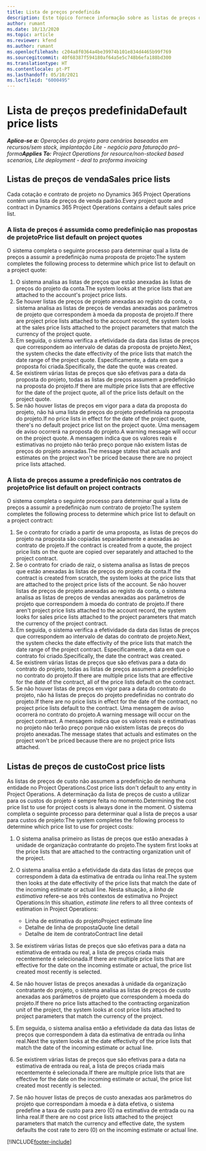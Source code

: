 ```yaml
---
title: Lista de preços predefinida
description: Este tópico fornece informação sobre as listas de preços de custos e vendas predefinidas no Project Operations.
author: rumant
ms.date: 10/13/2020
ms.topic: article
ms.reviewer: kfend
ms.author: rumant
ms.openlocfilehash: c204a8f0364a4be39974b101e834d4465b99f769
ms.sourcegitcommit: 40f68387f594180af64a5e5c748b6efa188bd300
ms.translationtype: HT
ms.contentlocale: pt-PT
ms.lasthandoff: 05/10/2021
ms.locfileid: "6000495"
---
```

# <a name="default-price-lists"></a><span data-ttu-id="6fdb4-103">Lista de preços predefinida</span><span class="sxs-lookup"><span data-stu-id="6fdb4-103">Default price lists</span></span>

<span data-ttu-id="6fdb4-104">_**Aplica-se a:** Operações do projeto para cenários baseados em recursos/sem stock, implantação Lite - negócio para faturação pró-forma_</span><span class="sxs-lookup"><span data-stu-id="6fdb4-104">_**Applies To:** Project Operations for resource/non-stocked based scenarios, Lite deployment - deal to proforma invoicing_</span></span>

## <a name="sales-price-lists"></a><span data-ttu-id="6fdb4-105">Listas de preços de venda</span><span class="sxs-lookup"><span data-stu-id="6fdb4-105">Sales price lists</span></span>

<span data-ttu-id="6fdb4-106">Cada cotação e contrato de projeto no Dynamics 365 Project Operations contém uma lista de preços de venda padrão.</span><span class="sxs-lookup"><span data-stu-id="6fdb4-106">Every project quote and contract in Dynamics 365 Project Operations contains a default sales price list.</span></span> 

### <a name="price-list-default-on-project-quotes"></a><span data-ttu-id="6fdb4-107">A lista de preços é assumida como predefinição nas propostas de projeto</span><span class="sxs-lookup"><span data-stu-id="6fdb4-107">Price list default on project quotes</span></span>
<span data-ttu-id="6fdb4-108">O sistema completa o seguinte processo para determinar qual a lista de preços a assumir a predefinição numa proposta de projeto:</span><span class="sxs-lookup"><span data-stu-id="6fdb4-108">The system completes the following process to determine which price list to default on a project quote:</span></span>

1. <span data-ttu-id="6fdb4-109">O sistema analisa as listas de preços que estão anexadas às listas de preços do projeto da conta.</span><span class="sxs-lookup"><span data-stu-id="6fdb4-109">The system looks at the price lists that are attached to the account's project price lists.</span></span> 
2. <span data-ttu-id="6fdb4-110">Se houver listas de preços de projeto anexadas ao registo da conta, o sistema analisa as listas de preços de vendas anexadas aos parâmetros de projeto que correspondem à moeda da proposta de projeto.</span><span class="sxs-lookup"><span data-stu-id="6fdb4-110">If there are project price lists attached to the account record, the system looks at the sales price lists attached to the project parameters that match the currency of the project quote.</span></span>
3. <span data-ttu-id="6fdb4-111">Em seguida, o sistema verifica a efetividade da data das listas de preços que correspondem ao intervalo de datas da proposta de projeto.</span><span class="sxs-lookup"><span data-stu-id="6fdb4-111">Next, the system checks the date effectivity of the price lists that match the date range of the project quote.</span></span> <span data-ttu-id="6fdb4-112">Especificamente, a data em que a proposta foi criada.</span><span class="sxs-lookup"><span data-stu-id="6fdb4-112">Specifically, the date the quote was created.</span></span>
4. <span data-ttu-id="6fdb4-113">Se existirem várias listas de preços que são efetivas para a data da proposta do projeto, todas as listas de preços assumem a predefinição na proposta do projeto.</span><span class="sxs-lookup"><span data-stu-id="6fdb4-113">If there are multiple price lists that are effective for the date of the project quote, all of the price lists default on the project quote.</span></span>
5. <span data-ttu-id="6fdb4-114">Se não houver listas de preços em vigor para a data da proposta do projeto, não há uma lista de preços do projeto predefinida na proposta do projeto.</span><span class="sxs-lookup"><span data-stu-id="6fdb4-114">If no price lists in effect for the date of the project quote, there's no default project price list on the project quote.</span></span> <span data-ttu-id="6fdb4-115">Uma mensagem de aviso ocorrerá na proposta do projeto.</span><span class="sxs-lookup"><span data-stu-id="6fdb4-115">A warning message will occur on the project quote.</span></span> <span data-ttu-id="6fdb4-116">A mensagem indica que os valores reais e estimativas no projeto não terão preço porque não existem listas de preços do projeto anexadas.</span><span class="sxs-lookup"><span data-stu-id="6fdb4-116">The message states that actuals and estimates on the project won't be priced because there are no project price lists attached.</span></span>

### <a name="price-list-default-on-project-contracts"></a><span data-ttu-id="6fdb4-117">A lista de preços assume a predefinição nos contratos de projeto</span><span class="sxs-lookup"><span data-stu-id="6fdb4-117">Price list default on project contracts</span></span> 
<span data-ttu-id="6fdb4-118">O sistema completa o seguinte processo para determinar qual a lista de preços a assumir a predefinição num contrato de projeto:</span><span class="sxs-lookup"><span data-stu-id="6fdb4-118">The system completes the following process to determine which price list to default on a project contract:</span></span>

1. <span data-ttu-id="6fdb4-119">Se o contrato for criado a partir de uma proposta, as listas de preços do projeto na proposta são copiadas separadamente e anexadas ao contrato de projeto.</span><span class="sxs-lookup"><span data-stu-id="6fdb4-119">If the contract is created from a quote, the project price lists on the quote are copied over separately and attached to the project contract.</span></span>
2. <span data-ttu-id="6fdb4-120">Se o contrato for criado de raiz, o sistema analisa as listas de preços que estão anexadas às listas de preços do projeto da conta.</span><span class="sxs-lookup"><span data-stu-id="6fdb4-120">If the contract is created from scratch, the system looks at the price lists that are attached to the project price lists of the account.</span></span> <span data-ttu-id="6fdb4-121">Se não houver listas de preços de projeto anexadas ao registo da conta, o sistema analisa as listas de preços de vendas anexadas aos parâmetros de projeto que correspondem à moeda do contrato de projeto.</span><span class="sxs-lookup"><span data-stu-id="6fdb4-121">If there aren't project price lists attached to the account record, the system looks for sales price lists attached to the project parameters that match the currency of the project contract.</span></span>
4. <span data-ttu-id="6fdb4-122">Em seguida, o sistema verifica a efetividade da data das listas de preços que correspondem ao intervalo de datas do contrato de projeto.</span><span class="sxs-lookup"><span data-stu-id="6fdb4-122">Next, the system checks the date effectivity of the price lists that match the date range of the project contract.</span></span> <span data-ttu-id="6fdb4-123">Especificamente, a data em que o contrato foi criado.</span><span class="sxs-lookup"><span data-stu-id="6fdb4-123">Specifically, the date the contract was created.</span></span>
5. <span data-ttu-id="6fdb4-124">Se existirem várias listas de preços que são efetivas para a data do contrato do projeto, todas as listas de preços assumem a predefinição no contrato do projeto.</span><span class="sxs-lookup"><span data-stu-id="6fdb4-124">If there are multiple price lists that are effective for the date of the contract, all of the price lists default on the contract.</span></span>
6. <span data-ttu-id="6fdb4-125">Se não houver listas de preços em vigor para a data do contrato do projeto, não há listas de preços do projeto predefinidas no contrato do projeto.</span><span class="sxs-lookup"><span data-stu-id="6fdb4-125">If there are no price lists in effect for the date of the contract, no project price lists default to the contract.</span></span> <span data-ttu-id="6fdb4-126">Uma mensagem de aviso ocorrerá no contrato do projeto.</span><span class="sxs-lookup"><span data-stu-id="6fdb4-126">A warning message will occur on the project contract.</span></span> <span data-ttu-id="6fdb4-127">A mensagem indica que os valores reais e estimativas no projeto não terão preço porque não existem listas de preços do projeto anexadas.</span><span class="sxs-lookup"><span data-stu-id="6fdb4-127">The message states that actuals and estimates on the project won't be priced because there are no project price lists attached.</span></span>

## <a name="cost-price-lists"></a><span data-ttu-id="6fdb4-128">Listas de preços de custo</span><span class="sxs-lookup"><span data-stu-id="6fdb4-128">Cost price lists</span></span>

<span data-ttu-id="6fdb4-129">As listas de preços de custo não assumem a predefinição de nenhuma entidade no Project Operations.</span><span class="sxs-lookup"><span data-stu-id="6fdb4-129">Cost price lists don't default to any entity in Project Operations.</span></span> <span data-ttu-id="6fdb4-130">A determinação da lista de preços de custo a utilizar para os custos do projeto é sempre feita no momento.</span><span class="sxs-lookup"><span data-stu-id="6fdb4-130">Determining the cost price list to use for project costs is always done in the moment.</span></span> <span data-ttu-id="6fdb4-131">O sistema completa o seguinte processo para determinar qual a lista de preços a usar para custos de projeto:</span><span class="sxs-lookup"><span data-stu-id="6fdb4-131">The system completes the following process to determine which price list to use for project costs:</span></span>

1. <span data-ttu-id="6fdb4-132">O sistema analisa primeiro as listas de preços que estão anexadas à unidade de organização contratante do projeto.</span><span class="sxs-lookup"><span data-stu-id="6fdb4-132">The system first looks at the price lists that are attached to the contracting organization unit of the project.</span></span>
2. <span data-ttu-id="6fdb4-133">O sistema analisa então a efetividade da data das listas de preços que correspondem à data da estimativa de entrada ou linha real.</span><span class="sxs-lookup"><span data-stu-id="6fdb4-133">The system then looks at the date effectivity of the price lists that match the date of the incoming estimate or actual line.</span></span> <span data-ttu-id="6fdb4-134">Nesta situação, a *linha de estimativa* refere-se aos três contextos de estimativa no Project Operations:</span><span class="sxs-lookup"><span data-stu-id="6fdb4-134">In this situation, *estimate line* refers to all three contexts of estimation in Project Operations:</span></span>

    - <span data-ttu-id="6fdb4-135">Linha de estimativa do projeto</span><span class="sxs-lookup"><span data-stu-id="6fdb4-135">Project estimate line</span></span>
    - <span data-ttu-id="6fdb4-136">Detalhe de linha de proposta</span><span class="sxs-lookup"><span data-stu-id="6fdb4-136">Quote line detail</span></span>
    - <span data-ttu-id="6fdb4-137">Detalhe de item de contrato</span><span class="sxs-lookup"><span data-stu-id="6fdb4-137">Contract line detail</span></span>
  
3. <span data-ttu-id="6fdb4-138">Se existirem várias listas de preços que são efetivas para a data na estimativa de entrada ou real, a lista de preços criada mais recentemente é selecionada.</span><span class="sxs-lookup"><span data-stu-id="6fdb4-138">If there are multiple price lists that are effective for the date on the incoming estimate or actual, the price list created most recently is selected.</span></span>
4. <span data-ttu-id="6fdb4-139">Se não houver listas de preços anexadas à unidade da organização contratante do projeto, o sistema analisa as listas de preços de custo anexadas aos parâmetros de projeto que correspondem à moeda do projeto.</span><span class="sxs-lookup"><span data-stu-id="6fdb4-139">If there no price lists attached to the contracting organization unit of the project, the system looks at cost price lists attached to project parameters that match the currency of the project.</span></span>
5. <span data-ttu-id="6fdb4-140">Em seguida, o sistema analisa então a efetividade da data das listas de preços que correspondem à data da estimativa de entrada ou linha real.</span><span class="sxs-lookup"><span data-stu-id="6fdb4-140">Next the system looks at the date effectivity of the price lists that match the date of the incoming estimate or actual line.</span></span> 
6. <span data-ttu-id="6fdb4-141">Se existirem várias listas de preços que são efetivas para a data na estimativa de entrada ou real, a lista de preços criada mais recentemente é selecionada.</span><span class="sxs-lookup"><span data-stu-id="6fdb4-141">If there are multiple price lists that are effective for the date on the incoming estimate or actual, the price list created most recently is selected.</span></span>
7. <span data-ttu-id="6fdb4-142">Se não houver listas de preços de custo anexadas aos parâmetros do projeto que correspondam à moeda e à data efetiva, o sistema predefine a taxa de custo para zero (0) na estimativa de entrada ou na linha real.</span><span class="sxs-lookup"><span data-stu-id="6fdb4-142">If there are no cost price lists attached to the project parameters that match the currency and effective date, the system defaults the cost rate to zero (0) on the incoming estimate or actual line.</span></span>


[!INCLUDE[footer-include](../includes/footer-banner.md)]